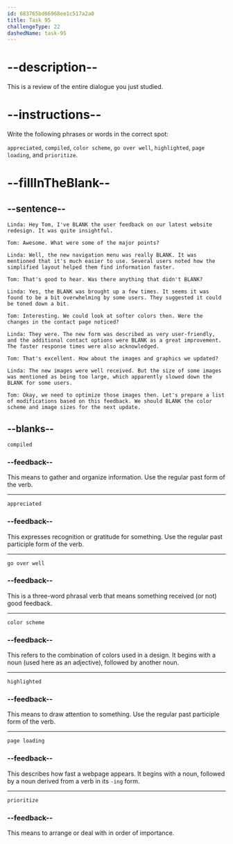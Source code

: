 ```yaml
---
id: 683765bd66968ee1c517a2a0
title: Task 95
challengeType: 22
dashedName: task-95
---
```


<!-- REVIEW -->

# --description--

This is a review of the entire dialogue you just studied.

# --instructions--

Write the following phrases or words in the correct spot:

`appreciated`, `compiled`, `color scheme`, `go over well`, `highlighted`, `page loading`, and `prioritize`.

# --fillInTheBlank--

## --sentence--

`Linda: Hey Tom, I've BLANK the user feedback on our latest website redesign. It was quite insightful.`

`Tom: Awesome. What were some of the major points?`

`Linda: Well, the new navigation menu was really BLANK. It was mentioned that it's much easier to use. Several users noted how the simplified layout helped them find information faster.`

`Tom: That's good to hear. Was there anything that didn't BLANK?`

`Linda: Yes, the BLANK was brought up a few times. It seems it was found to be a bit overwhelming by some users. They suggested it could be toned down a bit.`

`Tom: Interesting. We could look at softer colors then. Were the changes in the contact page noticed?`

`Linda: They were. The new form was described as very user-friendly, and the additional contact options were BLANK as a great improvement. The faster response times were also acknowledged.`

`Tom: That's excellent. How about the images and graphics we updated?`

`Linda: The new images were well received. But the size of some images was mentioned as being too large, which apparently slowed down the BLANK for some users.`

`Tom: Okay, we need to optimize those images then. Let's prepare a list of modifications based on this feedback. We should BLANK the color scheme and image sizes for the next update.`

## --blanks--

`compiled`

### --feedback--

This means to gather and organize information. Use the regular past form of the verb.

---

`appreciated`

### --feedback--

This expresses recognition or gratitude for something. Use the regular past participle form of the verb.

---

`go over well`

### --feedback--

This is a three-word phrasal verb that means something received (or not) good feedback.

---

`color scheme`

### --feedback--

This refers to the combination of colors used in a design. It begins with a noun (used here as an adjective), followed by another noun.

---

`highlighted`

### --feedback--

This means to draw attention to something. Use the regular past participle form of the verb.

---

`page loading`

### --feedback--

This describes how fast a webpage appears. It begins with a noun, followed by a noun derived from a verb in its `-ing` form.

---

`prioritize`

### --feedback--

This means to arrange or deal with in order of importance.
